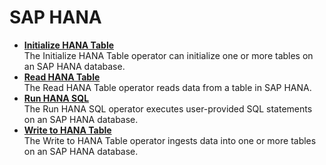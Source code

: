 <!-- loio76ccc161a0c44e4489db1dff4076f0cf -->

# SAP HANA

-   **[Initialize HANA Table](initialize-hana-table-200b932.md "The Initialize HANA Table operator can initialize one or more tables on an SAP HANA
		database.")**  
The Initialize HANA Table operator can initialize one or more tables on an SAP HANA database.
-   **[Read HANA Table](read-hana-table-19b8cde.md "The Read HANA Table operator reads data from a table in SAP HANA.")**  
The Read HANA Table operator reads data from a table in SAP HANA.
-   **[Run HANA SQL](run-hana-sql-cf17079.md "The Run HANA SQL operator executes user-provided SQL statements on an SAP HANA
		database.")**  
The Run HANA SQL operator executes user-provided SQL statements on an SAP HANA database.
-   **[Write to HANA Table](write-to-hana-table-5c8d08d.md "The Write to HANA Table operator ingests data into one or more tables on an SAP HANA
		database.")**  
The Write to HANA Table operator ingests data into one or more tables on an SAP HANA database.

